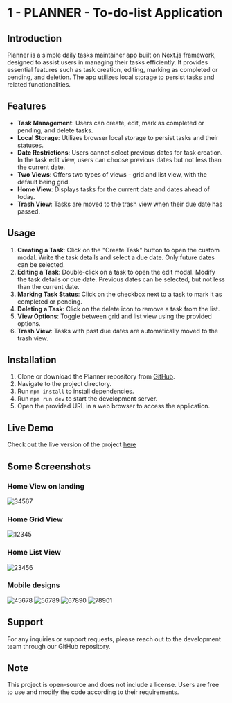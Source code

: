 <!-- Keywords: 
to do, 
to-do, 
list, 
to-do-list, 
to do list, 
next.js, 
react, 
node.js, 
node, 
next, 
planner, 
next.js framework, 
CRUD, 
tasks, task, 
toDo, 
todolist, 
task-list, 
task list, 
task item, 
item, 
To-do list, 
Task manager, 
Task management, 
Productivity tool, 
Task organizer, 
Task tracker, 
Daily planner, 
Task scheduler, 
Time management
To-do app  -->
# 1 - PLANNER - To-do-list Application

## Introduction

Planner is a simple daily tasks maintainer app built on Next.js framework, designed to assist users in managing their tasks efficiently. It provides essential features such as task creation, editing, marking as completed or pending, and deletion. The app utilizes local storage to persist tasks and related functionalities.

## Features
- **Task Management**: Users can create, edit, mark as completed or pending, and delete tasks.
- **Local Storage**: Utilizes browser local storage to persist tasks and their statuses.
- **Date Restrictions**: Users cannot select previous dates for task creation. In the task edit view, users can choose previous dates but not less than the current date.
- **Two Views**: Offers two types of views - grid and list view, with the default being grid.
- **Home View**: Displays tasks for the current date and dates ahead of today.
- **Trash View**: Tasks are moved to the trash view when their due date has passed.

## Usage
1. **Creating a Task**: Click on the "Create Task" button to open the custom modal. Write the task details and select a due date. Only future dates can be selected.
2. **Editing a Task**: Double-click on a task to open the edit modal. Modify the task details or due date. Previous dates can be selected, but not less than the current date.
3. **Marking Task Status**: Click on the checkbox next to a task to mark it as completed or pending.
4. **Deleting a Task**: Click on the delete icon to remove a task from the list.
5. **View Options**: Toggle between grid and list view using the provided options.
6. **Trash View**: Tasks with past due dates are automatically moved to the trash view.

## Installation
1. Clone or download the Planner repository from [GitHub](https://github.com/MaitisamY/planner).
2. Navigate to the project directory.
3. Run `npm install` to install dependencies.
4. Run `npm run dev` to start the development server.
5. Open the provided URL in a web browser to access the application.

## Live Demo
Check out the live version of the project [here](https://next-to-do-app-nu.vercel.app)

## Some Screenshots

### Home View on landing
![34567](https://github.com/MaitisamY/planner/assets/145204832/9600fdf5-526d-49d9-bf79-1bd24bf1b128 "Home View on landing")

### Home Grid View
![12345](https://github.com/MaitisamY/planner/assets/145204832/66567d75-3aa5-489b-b9dc-bffaef310d21 "Home Grid View")

### Home List View
![23456](https://github.com/MaitisamY/planner/assets/145204832/7abf57c2-6f49-494e-9f6f-8cfb90767075 "Home List View")

### Mobile designs
![45678](https://github.com/MaitisamY/planner/assets/145204832/51562480-980b-4c07-9ece-c97f7b475f9f "Mobile designs 1")
![56789](https://github.com/MaitisamY/planner/assets/145204832/a661788d-16d2-4923-9e44-be4afe40d3fc "Mobile designs 2")
![67890](https://github.com/MaitisamY/planner/assets/145204832/3b3bee41-4d4e-4bbe-8ecc-b40f70108eac "Mobile designs 3")
![78901](https://github.com/MaitisamY/planner/assets/145204832/69bcc856-ac01-4aaa-bdb7-2a700358b290 "Mobile designs 4")

## Support
For any inquiries or support requests, please reach out to the development team through our GitHub repository.

## Note
This project is open-source and does not include a license. Users are free to use and modify the code according to their requirements.

